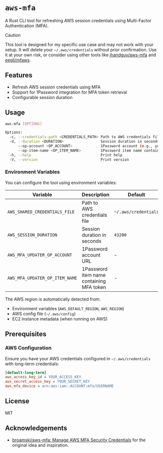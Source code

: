 # `aws-mfa`

A Rust CLI tool for refreshing AWS session credentials using Multi-Factor Authentication (MFA).

> [!CAUTION]
> This tool is designed for my specific use case and may not work with your setup. It will delete your `~/.aws/credentials` without prior confirmation. Use it at your own risk, or consider using other tools like [jhandguy/aws-mfa](https://github.com/jhandguy/aws-mfa) and [eegli/mfaws](https://github.com/eegli/mfaws).

## Features

- Refresh AWS session credentials using MFA
- Support for 1Password integration for MFA token retrieval
- Configurable session duration

## Usage

```bash
aws-mfa [OPTIONS]

Options:
  -c, --credentials-path <CREDENTIALS_PATH> Path to AWS credentials file [env: AWS_SHARED_CREDENTIALS_FILE]
  -d, --duration <DURATION>                 Session duration in seconds [env: AWS_SESSION_DURATION] [default: 43200]
      --op-account <OP_ACCOUNT>             1Password account (e.g., yourcompany.1password.com) [env: AWS_MFA_UPDATER_OP_ACCOUNT]
      --op-item-name <OP_ITEM_NAME>         1Password item name containing MFA token [env: AWS_MFA_UPDATER_OP_ITEM_NAME]
  -h, --help                                Print help
  -V, --version                             Print version
```

### Environment Variables

You can configure the tool using environment variables:

| Variable                       | Description                              | Default              |
| ------------------------------ | ---------------------------------------- | -------------------- |
| `AWS_SHARED_CREDENTIALS_FILE`  | Path to AWS credentials file             | `~/.aws/credentials` |
| `AWS_SESSION_DURATION`         | Session duration in seconds              | `43200`              |
| `AWS_MFA_UPDATER_OP_ACCOUNT`   | 1Password account URL                    | -                    |
| `AWS_MFA_UPDATER_OP_ITEM_NAME` | 1Password item name containing MFA token | -                    |

The AWS region is automatically detected from:

- Environment variables (`AWS_DEFAULT_REGION`, `AWS_REGION`)
- AWS config file (`~/.aws/config`)
- EC2 instance metadata (when running on AWS)

## Prerequisites

### AWS Configuration

Ensure you have your AWS credentials configured in `~/.aws/credentials` with long-term credentials:

```ini
[default-long-term]
aws_access_key_id = YOUR_ACCESS_KEY
aws_secret_access_key = YOUR_SECRET_KEY
aws_mfa_device = arn:aws:iam::ACCOUNT:mfa/USERNAME
```

## License

MIT

## Acknowledgements

- [broamski/aws-mfa: Manage AWS MFA Security Credentials](https://github.com/broamski/aws-mfa) for the original idea and inspiration.
